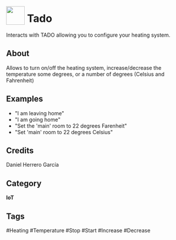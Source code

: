 # <img src="https://www.svgrepo.com/show/97494/power-on.svg" card_color="#FFA900" width="50" height="50" style="vertical-align:bottom"/> Tado
Interacts with TADO allowing you to configure your heating system.

## About
Allows to turn on/off the heating system, increase/decrease the temperature some degrees, or a number of degrees (Celsius and Fahrenheit)

## Examples
* "I am leaving home"
* "I am going home"
* "Set the 'main' room to 22 degrees Farenheit"
* "Set 'main' room to 22 degrees Celsius"


## Credits
Daniel Herrero García

## Category
**IoT**

## Tags
#Heating
#Temperature
#Stop
#Start
#Increase
#Decrease

